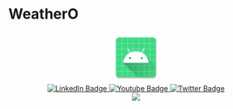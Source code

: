 # WeatherO

<div id="header" align="center">
  <img src="https://raw.githubusercontent.com/tommyshape/WeatherO/master/app/src/main/res/mipmap-xhdpi/ic_launcher.webp" width="100"/>
</div>





<div id="header" align="center">
  <div id="badges">
  <a href="your-linkedin-URL">
    <img src="https://img.shields.io/badge/LinkedIn-blue?style=for-the-badge&logo=linkedin&logoColor=white" alt="LinkedIn Badge"/>
  </a>
  <a href="your-youtube-URL">
    <img src="https://img.shields.io/badge/YouTube-red?style=for-the-badge&logo=youtube&logoColor=white" alt="Youtube Badge"/>
  </a>
  <a href="your-twitter-URL">
    <img src="https://img.shields.io/badge/Twitter-blue?style=for-the-badge&logo=twitter&logoColor=white" alt="Twitter Badge"/>
  </a>
</div>
</div>


<div id="header" align="center">
  <img src="https://giphy.com/embed/0Styincf6K2tvfjb5Q" width="100"/>
</div>




